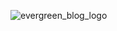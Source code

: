 ![evergreen_blog_logo](https://github.com/user-attachments/assets/d9b4152c-0c4a-42af-b949-1bd0ee842fcd)
